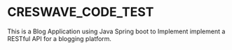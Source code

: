 # CRESWAVE_CODE_TEST
This is a Blog Application using Java Spring boot to Implement  implement a RESTful API for a blogging platform.
